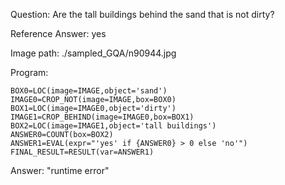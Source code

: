 Question: Are the tall buildings behind the sand that is not dirty?

Reference Answer: yes

Image path: ./sampled_GQA/n90944.jpg

Program:

```
BOX0=LOC(image=IMAGE,object='sand')
IMAGE0=CROP_NOT(image=IMAGE,box=BOX0)
BOX1=LOC(image=IMAGE0,object='dirty')
IMAGE1=CROP_BEHIND(image=IMAGE0,box=BOX1)
BOX2=LOC(image=IMAGE1,object='tall buildings')
ANSWER0=COUNT(box=BOX2)
ANSWER1=EVAL(expr="'yes' if {ANSWER0} > 0 else 'no'")
FINAL_RESULT=RESULT(var=ANSWER1)
```
Answer: "runtime error"

